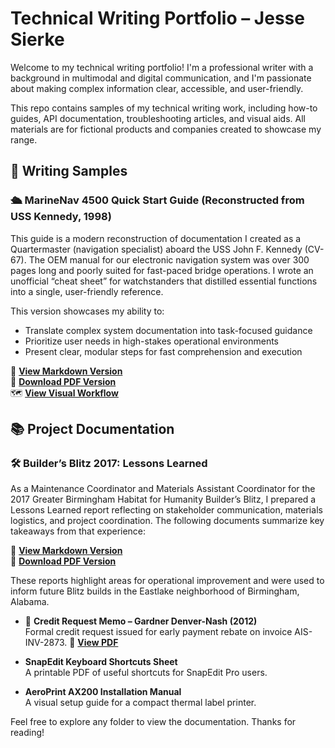 
# Technical Writing Portfolio – Jesse Sierke

Welcome to my technical writing portfolio! I'm a professional writer with a background in multimodal and digital communication, and I'm passionate about making complex information clear, accessible, and user-friendly.

This repo contains samples of my technical writing work, including how-to guides, API documentation, troubleshooting articles, and visual aids. All materials are for fictional products and companies created to showcase my range.

## 📄 Writing Samples

### 🛳️ MarineNav 4500 Quick Start Guide (Reconstructed from USS Kennedy, 1998)

This guide is a modern reconstruction of documentation I created as a Quartermaster (navigation specialist) aboard the USS John F. Kennedy (CV-67). The OEM manual for our electronic navigation system was over 300 pages long and poorly suited for fast-paced bridge operations. I wrote an unofficial “cheat sheet” for watchstanders that distilled essential functions into a single, user-friendly reference.

This version showcases my ability to:
- Translate complex system documentation into task-focused guidance
- Prioritize user needs in high-stakes operational environments
- Present clear, modular steps for fast comprehension and execution

🔗 **[View Markdown Version](nav-console-quickstart.md)**  
📄 **[Download PDF Version](nav-console-quickstart.pdf)**  
🗺️ **[View Visual Workflow](Workflow-Bridge-Ops)**


## 📚 Project Documentation
### 🛠 Builder’s Blitz 2017: Lessons Learned
As a Maintenance Coordinator and Materials Assistant Coordinator for the 2017 Greater Birmingham Habitat for Humanity Builder’s Blitz, I prepared a Lessons Learned report reflecting on stakeholder communication, materials logistics, and project coordination. The following documents summarize key takeaways from that experience:

🔗 **[View Markdown Version](Lessons_Learned_Habitat_Builder_Blitz_2017.md)**  
📄 **[Download PDF Version](Lessons_Learned_Habitat_Builder_Blitz_2017.docx)**  

These reports highlight areas for operational improvement and were used to inform future Blitz builds in the Eastlake neighborhood of Birmingham, Alabama.

- 📄 **Credit Request Memo – Gardner Denver-Nash (2012)**  
  Formal credit request issued for early payment rebate on invoice AIS-INV-2873.
 📄 **[View PDF](Credit_Request_Memo_GDN_2012.pdf)**

- **SnapEdit Keyboard Shortcuts Sheet**  
  A printable PDF of useful shortcuts for SnapEdit Pro users.

- **AeroPrint AX200 Installation Manual**  
  A visual setup guide for a compact thermal label printer.

Feel free to explore any folder to view the documentation. Thanks for reading!

